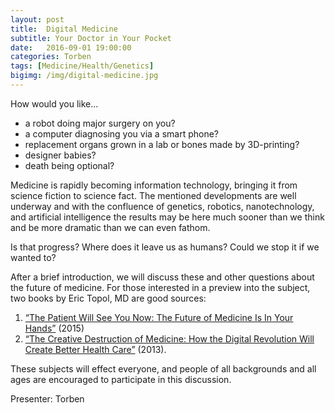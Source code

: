 ```yaml
---
layout: post
title:  Digital Medicine
subtitle: Your Doctor in Your Pocket
date:   2016-09-01 19:00:00
categories: Torben
tags: [Medicine/Health/Genetics]
bigimg: /img/digital-medicine.jpg
---
```


How would you like... 
- a robot doing major surgery on you?
- a computer diagnosing you via a smart phone?
- replacement organs grown in a lab or bones made by 3D-printing?
- designer babies?
- death being optional?

Medicine is rapidly becoming information technology, bringing it from science fiction to science fact. The mentioned developments are well underway and with the confluence of genetics, robotics, nanotechnology, and artificial intelligence the results may be here much sooner than we think and be more dramatic than we can even fathom. 

Is that progress? Where does it leave us as humans? Could we stop it if we wanted to? 

After a brief introduction, we will discuss these and other questions about the future of medicine. For those interested in a preview into the subject, two books by Eric Topol, MD are good sources: 
1. [“The Patient Will See You Now: The Future of Medicine Is In Your Hands”](https://www.amazon.com/Patient-Will-See-You-Now/dp/0465040020/ref=sr_1_1?ie=UTF8&qid=1516199797&sr=8-1&keywords=the+patient+will+see+you+now) (2015)
2. [“The Creative Destruction of Medicine: How the Digital Revolution Will Create Better Health Care”](https://www.amazon.com/Creative-Destruction-Medicine-Digital-Revolution/dp/0465061834/ref=sr_1_2?s=books&ie=UTF8&qid=1516199858&sr=1-2) (2013).

These subjects will effect everyone, and people of all backgrounds and all ages are encouraged to participate in this discussion.

Presenter: Torben

